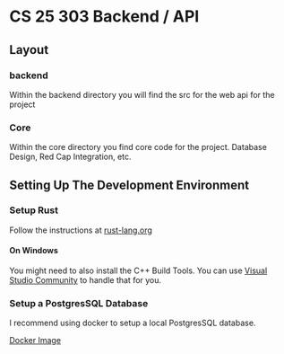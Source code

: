 # CS 25 303 Backend / API

## Layout

### backend
Within the backend directory you will find the src for the web api for the project
### Core
Within the core directory you find core code for the project. Database Design, Red Cap Integration, etc.

## Setting Up The Development Environment

### Setup Rust

Follow the instructions at [rust-lang.org](https://www.rust-lang.org/tools/install)

#### On Windows
You might need to also install the C++ Build Tools.
You can use [Visual Studio Community](https://visualstudio.microsoft.com/vs/community/) to handle that for you.


### Setup a PostgresSQL Database

I recommend using docker to setup a local PostgresSQL database.

[Docker Image](https://hub.docker.com/_/postgres)
